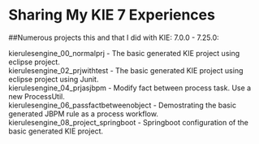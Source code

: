 # Sharing My KIE 7 Experiences

##Numerous projects this and that I did with KIE: 7.0.0 - 7.25.0:

kierulesengine_00_normalprj - The basic generated KIE project using eclipse project.<br/>
kierulesengine_02_prjwithtest - The basic generated KIE project using eclipse project using Junit.<br/>
kierulesengine_04_prjasjbpm - Modify fact between process task. Use a new ProcessUtil.<br/>
kierulesengine_06_passfactbetweenobject - Demostrating the basic generated JBPM rule as a process workflow.<br/>
kierulesengine_08_project_springboot - Springboot configuration of the basic generated KIE project.<br/>
